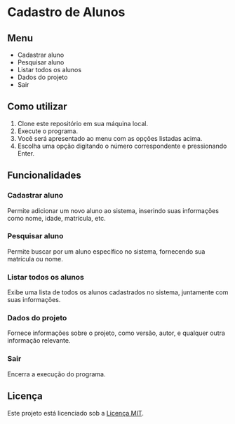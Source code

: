 # Cadastro de Alunos

## Menu
- Cadastrar aluno
- Pesquisar aluno
- Listar todos os alunos
- Dados do projeto
- Sair

## Como utilizar
1. Clone este repositório em sua máquina local.
2. Execute o programa.
3. Você será apresentado ao menu com as opções listadas acima.
4. Escolha uma opção digitando o número correspondente e pressionando Enter.

## Funcionalidades

### Cadastrar aluno
Permite adicionar um novo aluno ao sistema, inserindo suas informações como nome, idade, matrícula, etc.

### Pesquisar aluno
Permite buscar por um aluno específico no sistema, fornecendo sua matrícula ou nome.

### Listar todos os alunos
Exibe uma lista de todos os alunos cadastrados no sistema, juntamente com suas informações.

### Dados do projeto
Fornece informações sobre o projeto, como versão, autor, e qualquer outra informação relevante.

### Sair
Encerra a execução do programa.

## Licença
Este projeto está licenciado sob a [Licença MIT](LICENSE).
